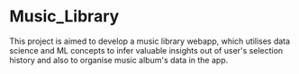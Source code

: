# Music_Library
This project is aimed to develop a music library webapp, which utilises data science and ML concepts to infer valuable insights out of user's selection history and also to organise music album's data in the app.
